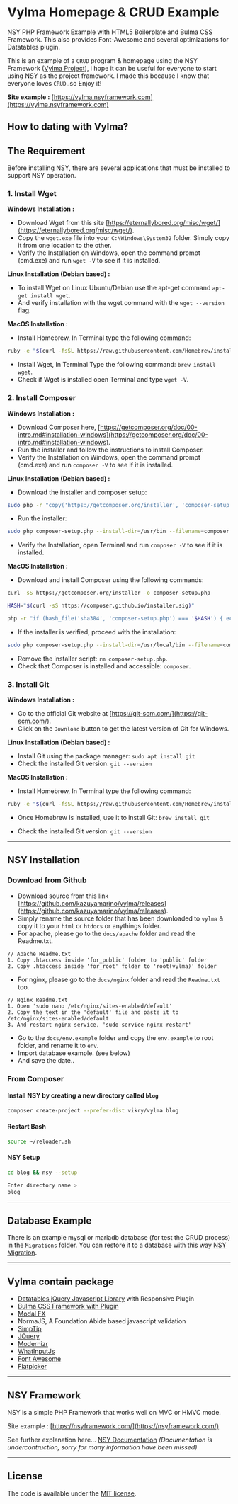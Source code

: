 # Vylma Homepage & CRUD Example

NSY PHP Framework Example with HTML5 Boilerplate and Bulma CSS Framework. This also provides Font-Awesome and several optimizations for Datatables plugin.

This is an example of a `CRUD` program & homepage using the NSY Framework ([Vylma Project](https://github.com/kazuyamarino/vylma)), i hope it can be useful for everyone to start using NSY as the project framework. I made this because I know that everyone loves `CRUD`..so Enjoy it!

**Site example :**
[https://vylma.nsyframework.com](https://vylma.nsyframework.com)

## How to dating with Vylma?

## The Requirement

Before installing NSY, there are several applications that must be installed to support NSY operation.

### 1. Install Wget

**Windows Installation :**

* Download Wget from this site [https://eternallybored.org/misc/wget/](https://eternallybored.org/misc/wget/).
* Copy the `wget.exe` file into your `C:\Windows\System32` folder. Simply copy it from one location to the other.
* Verify the Installation on Windows, open the command prompt (cmd.exe) and run `wget -V` to see if it is installed.

**Linux Installation (Debian based) :**

* To install Wget on Linux Ubuntu/Debian use the apt-get command `apt-get install wget`.
* And verify installation with the wget command with the `wget --version` flag.

**MacOS Installation :**

* Install Homebrew, In Terminal type the following command:

```bash
ruby -e "$(curl -fsSL https://raw.githubusercontent.com/Homebrew/install/master/install)"
```

* Install Wget, In Terminal Type the following command: `brew install wget`.
* Check if Wget is installed open Terminal and type `wget -V`.

### 2. Install Composer

**Windows Installation :**

* Download Composer here, [https://getcomposer.org/doc/00-intro.md#installation-windows](https://getcomposer.org/doc/00-intro.md#installation-windows).
* Run the installer and follow the instructions to install Composer.
* Verify the Installation on Windows, open the command prompt (cmd.exe) and run `composer -V` to see if it is installed.

**Linux Installation (Debian based) :**

* Download the installer and composer setup:

```bash
sudo php -r "copy('https://getcomposer.org/installer', 'composer-setup.php');".
```

* Run the installer:

```bash
sudo php composer-setup.php --install-dir=/usr/bin --filename=composer
```

* Verify the Installation, open Terminal and run `composer -V` to see if it is installed.

**MacOS Installation :**

* Download and install Composer using the following commands:

```bash
curl -sS https://getcomposer.org/installer -o composer-setup.php
```

```bash
HASH="$(curl -sS https://composer.github.io/installer.sig)"
```

```bash
php -r "if (hash_file('sha384', 'composer-setup.php') === '$HASH') { echo 'Installer verified'; } else { echo 'Installer corrupt'; unlink('composer-setup.php'); } echo PHP_EOL;"
```

* If the installer is verified, proceed with the installation:

```bash
sudo php composer-setup.php --install-dir=/usr/local/bin --filename=composer.
```

* Remove the installer script: `rm composer-setup.php`.
* Check that Composer is installed and accessible: `composer`.

### 3. Install Git

**Windows Installation :**

* Go to the official Git website at [https://git-scm.com/](https://git-scm.com/).
* Click on the `Download` button to get the latest version of Git for Windows.

**Linux Installation (Debian based) :**

* Install Git using the package manager: `sudo apt install git`
* Check the installed Git version: `git --version`

**MacOS Installation :**

* Install Homebrew, In Terminal type the following command:

```bash
ruby -e "$(curl -fsSL https://raw.githubusercontent.com/Homebrew/install/master/install)"
```

* Once Homebrew is installed, use it to install Git: `brew install git`

* Check the installed Git version: `git --version`

---

## NSY Installation

### Download from Github

* Download source from this link [https://github.com/kazuyamarino/vylma/releases](https://github.com/kazuyamarino/vylma/releases).
* Simply rename the source folder that has been downloaded to `vylma` & copy it to your `html` or `htdocs` or anythings folder.
* For apache, please go to the `docs/apache` folder and read the Readme.txt.

```text
// Apache Readme.txt
1. Copy .htaccess inside 'for_public' folder to 'public' folder
2. Copy .htaccess inside 'for_root' folder to 'root(vylma)' folder
```

* For nginx, please go to the `docs/nginx` folder and read the `Readme.txt` too.

```text
// Nginx Readme.txt
1. Open 'sudo nano /etc/nginx/sites-enabled/default'
2. Copy the text in the 'default' file and paste it to /etc/nginx/sites-enabled/default
3. And restart nginx service, 'sudo service nginx restart'
```

* Go to the `docs/env.example` folder and copy the `env.example` to root folder, and rename it to `env`.
* Import database example. (see below)
* And save the date..

### From Composer

#### Install NSY by creating a new directory called `blog`

```sh
composer create-project --prefer-dist vikry/vylma blog
```

#### Restart Bash

```sh
source ~/reloader.sh
```

#### NSY Setup

```sh
cd blog && nsy --setup

Enter directory name >
blog
```

---

## Database Example

There is an example mysql or mariadb database (for test the CRUD process) in the `Migrations` folder. You can restore it to a database with this way [NSY Migration](https://github.com/kazuyamarino/nsy-docs/blob/master/NSY_MIGRATION.md).

---

## Vylma contain package

* [Datatables jQuery Javascript Library](https://www.datatables.net/) with Responsive Plugin
* [Bulma CSS Framework with Plugin](https://bulma.io/)
* [Modal FX](https://postare.github.io/bulma-modal-fx/)
* NormaJS, A Foundation Abide based javascript validation
* [SimpTip](http://arashm.net/lab/simptip/)
* [JQuery](https://jquery.com/)
* [Modernizr](https://modernizr.com/)
* [WhatInputJs](https://github.com/ten1seven/what-input)
* [Font Awesome](https://fontawesome.com/)
* [Flatpicker](https://flatpickr.js.org/examples/)

---

## NSY Framework

NSY is a simple PHP Framework that works well on MVC or HMVC mode.

Site example :
[https://nsyframework.com/](https://nsyframework.com/)

See further explanation here... [NSY Documentation](https://github.com/kazuyamarino/nsy-docs/blob/master/README.md) *(Documentation is undercontruction, sorry for many information have been missed)*

---

## License

The code is available under the [MIT license](LICENSE.txt).
